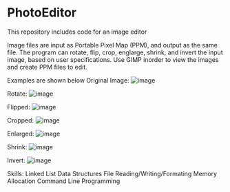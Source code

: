 # PhotoEditor
This repository includes code for an image editor

Image files are input as Portable Pixel Map (PPM), and output as the same file. The program can rotate, flip, crop, englarge, shrink, and invert the input image, based on user specifications. 
Use GIMP inorder to view the images and create PPM files to edit. 



Examples are shown below
Original Image:
![image](https://github.com/trentcollins/PhotoEditor/assets/171298424/c6bc9468-333f-43d0-b228-d855ddd58dd8)

Rotate:
![image](https://github.com/trentcollins/PhotoEditor/assets/171298424/3b850ebc-34f4-4bc4-8e3f-ab820ca0f9fb)


Flipped:
![image](https://github.com/trentcollins/PhotoEditor/assets/171298424/1a958cd8-ca50-4cdc-a56d-b4ebc5c55894)


Cropped:
![image](https://github.com/trentcollins/PhotoEditor/assets/171298424/d6459e7e-7326-44f2-8bab-1509012b3a3c)

Enlarged:
![image](https://github.com/trentcollins/PhotoEditor/assets/171298424/a8260b94-83d3-453e-8365-1a8ba663c847)

Shrink:
![image](https://github.com/trentcollins/PhotoEditor/assets/171298424/8f236900-20fc-4007-bab6-67ed5d3020cb)


Invert:
![image](https://github.com/trentcollins/PhotoEditor/assets/171298424/3fb1270f-c7bc-4de9-a4b7-83e2874b17bb)




Skills:
  Linked List
  Data Structures
  File Reading/Writing/Formating
  Memory Allocation
  Command Line Programming
